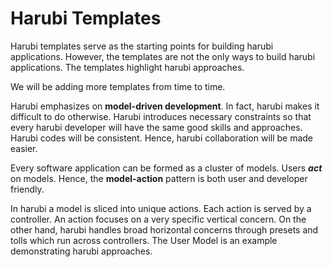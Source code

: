 Harubi Templates
================

Harubi templates serve as the starting points for building harubi applications. However, the templates are not the only ways to build harubi applications. The templates highlight harubi approaches.

We will be adding more templates from time to time.

Harubi emphasizes on **model-driven development**. In fact, harubi makes it difficult to do otherwise. Harubi introduces necessary constraints so that every harubi developer will have the same good skills and approaches. Harubi codes will be consistent. Hence, harubi collaboration will be made easier.

Every software application can be formed as a cluster of models. Users ***act*** on models. Hence, the **model-action** pattern is both user and developer friendly.  

In harubi a model is sliced into unique actions. Each action is served by a controller. An action focuses on a very specific vertical concern. On the other hand, harubi handles broad horizontal concerns through presets and tolls which run across controllers. The User Model is an example demonstrating harubi approaches. 
